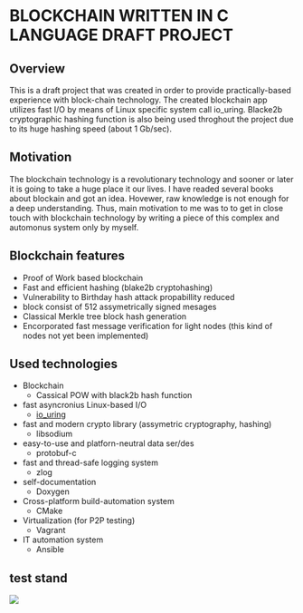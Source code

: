 # BLOCKCHAIN WRITTEN IN C LANGUAGE DRAFT PROJECT

## Overview

This is a draft project that was created in order to provide practically-based experience with 
block-chain technology.
The created blockchain app utilizes fast I/O by means of Linux specific system call io_uring.
Blacke2b cryptographic hashing function is also being used throghout the project due to its huge 
hashing speed (about 1 Gb/sec).


## Motivation
The blockchain technology is a revolutionary technology and sooner or later it is going to take a huge place it our lives.
I have readed several books about blockain and got an idea. Hovewer, raw knowledge is not enough for a deep understanding. 
Thus, main motivation to me was to to get in close touch with blockchain technology by writing a piece of this complex and automonus system only by myself.

## Blockchain features
* Proof of Work based blockchain
* Fast and efficient hashing (blake2b cryptohashing)
* Vulnerability to Birthday hash attack propabillity reduced
* block consist of 512 assymetrically signed mesages
* Classical Merkle tree block hash generation
* Encorporated fast message verification for light nodes (this kind of nodes not yet been implemented)

## Used technologies
* Blockchain
  * Cassical POW with black2b hash function
* fast asyncronius Linux-based I/O
  * [io_uring]( https://unixism.net/loti/index.html )
* fast and modern crypto library (assymetric cryptography, hashing)
  * libsodium
* easy-to-use and platforn-neutral data ser/des
  * protobuf-c
* fast and thread-safe logging system
  * zlog
* self-documentation
  * Doxygen
* Cross-platform build-automation system
  * CMake
* Virtualization (for P2P testing)
  * Vagrant
* IT automation system 
  * Ansible

## test stand
![](https://github.com/Kerosin3/C_blochain-draft/blob/test_doxy/docs/pics/blockchain.jpg)


